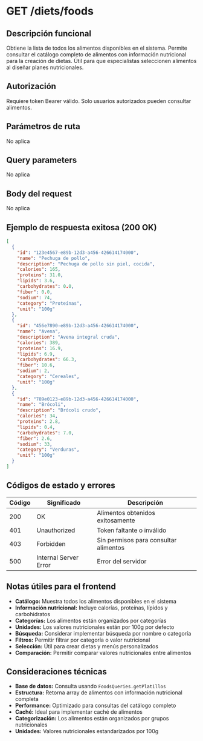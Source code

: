 # GET /diets/foods

## Descripción funcional

Obtiene la lista de todos los alimentos disponibles en el sistema. Permite consultar el catálogo completo de alimentos con información nutricional para la creación de dietas. Útil para que especialistas seleccionen alimentos al diseñar planes nutricionales.

## Autorización

Requiere token Bearer válido. Solo usuarios autorizados pueden consultar alimentos.

## Parámetros de ruta

No aplica

## Query parameters

No aplica

## Body del request

No aplica

## Ejemplo de respuesta exitosa (200 OK)

```json
[
  {
    "id": "123e4567-e89b-12d3-a456-426614174000",
    "name": "Pechuga de pollo",
    "description": "Pechuga de pollo sin piel, cocida",
    "calories": 165,
    "proteins": 31.0,
    "lipids": 3.6,
    "carbohydrates": 0.0,
    "fiber": 0.0,
    "sodium": 74,
    "category": "Proteínas",
    "unit": "100g"
  },
  {
    "id": "456e7890-e89b-12d3-a456-426614174000",
    "name": "Avena",
    "description": "Avena integral cruda",
    "calories": 389,
    "proteins": 16.9,
    "lipids": 6.9,
    "carbohydrates": 66.3,
    "fiber": 10.6,
    "sodium": 2,
    "category": "Cereales",
    "unit": "100g"
  },
  {
    "id": "789e0123-e89b-12d3-a456-426614174000",
    "name": "Brócoli",
    "description": "Brócoli crudo",
    "calories": 34,
    "proteins": 2.8,
    "lipids": 0.4,
    "carbohydrates": 7.0,
    "fiber": 2.6,
    "sodium": 33,
    "category": "Verduras",
    "unit": "100g"
  }
]
```

## Códigos de estado y errores

| Código | Significado | Descripción |
|--------|-------------|-------------|
| 200 | OK | Alimentos obtenidos exitosamente |
| 401 | Unauthorized | Token faltante o inválido |
| 403 | Forbidden | Sin permisos para consultar alimentos |
| 500 | Internal Server Error | Error del servidor |

## Notas útiles para el frontend

- **Catálogo:** Muestra todos los alimentos disponibles en el sistema
- **Información nutricional:** Incluye calorías, proteínas, lípidos y carbohidratos
- **Categorías:** Los alimentos están organizados por categorías
- **Unidades:** Los valores nutricionales están por 100g por defecto
- **Búsqueda:** Considerar implementar búsqueda por nombre o categoría
- **Filtros:** Permitir filtrar por categoría o valor nutricional
- **Selección:** Útil para crear dietas y menús personalizados
- **Comparación:** Permitir comparar valores nutricionales entre alimentos

## Consideraciones técnicas

- **Base de datos:** Consulta usando `FoodsQueries.getPlatillos`
- **Estructura:** Retorna array de alimentos con información nutricional completa
- **Performance:** Optimizado para consultas del catálogo completo
- **Caché:** Ideal para implementar caché de alimentos
- **Categorización:** Los alimentos están organizados por grupos nutricionales
- **Unidades:** Valores nutricionales estandarizados por 100g

